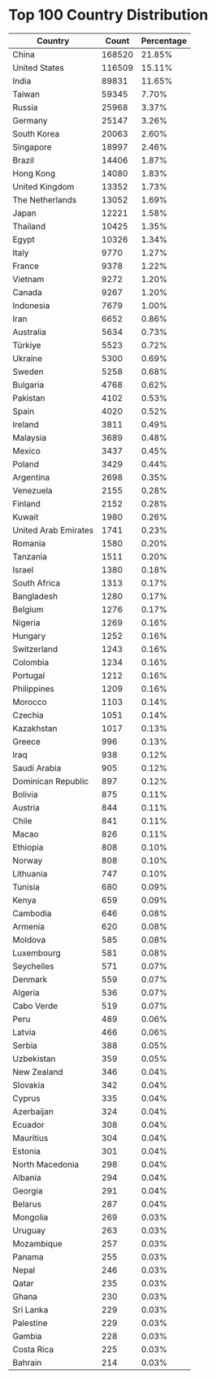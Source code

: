 # Top 100 Country Distribution
| Country | Count | Percentage |
|----|----|----|
| China | 168520 | 21.85% |
| United States | 116509 | 15.11% |
| India | 89831 | 11.65% |
| Taiwan | 59345 | 7.70% |
| Russia | 25968 | 3.37% |
| Germany | 25147 | 3.26% |
| South Korea | 20063 | 2.60% |
| Singapore | 18997 | 2.46% |
| Brazil | 14406 | 1.87% |
| Hong Kong | 14080 | 1.83% |
| United Kingdom | 13352 | 1.73% |
| The Netherlands | 13052 | 1.69% |
| Japan | 12221 | 1.58% |
| Thailand | 10425 | 1.35% |
| Egypt | 10326 | 1.34% |
| Italy | 9770 | 1.27% |
| France | 9378 | 1.22% |
| Vietnam | 9272 | 1.20% |
| Canada | 9267 | 1.20% |
| Indonesia | 7679 | 1.00% |
| Iran | 6652 | 0.86% |
| Australia | 5634 | 0.73% |
| Türkiye | 5523 | 0.72% |
| Ukraine | 5300 | 0.69% |
| Sweden | 5258 | 0.68% |
| Bulgaria | 4768 | 0.62% |
| Pakistan | 4102 | 0.53% |
| Spain | 4020 | 0.52% |
| Ireland | 3811 | 0.49% |
| Malaysia | 3689 | 0.48% |
| Mexico | 3437 | 0.45% |
| Poland | 3429 | 0.44% |
| Argentina | 2698 | 0.35% |
| Venezuela | 2155 | 0.28% |
| Finland | 2152 | 0.28% |
| Kuwait | 1980 | 0.26% |
| United Arab Emirates | 1741 | 0.23% |
| Romania | 1580 | 0.20% |
| Tanzania | 1511 | 0.20% |
| Israel | 1380 | 0.18% |
| South Africa | 1313 | 0.17% |
| Bangladesh | 1280 | 0.17% |
| Belgium | 1276 | 0.17% |
| Nigeria | 1269 | 0.16% |
| Hungary | 1252 | 0.16% |
| Switzerland | 1243 | 0.16% |
| Colombia | 1234 | 0.16% |
| Portugal | 1212 | 0.16% |
| Philippines | 1209 | 0.16% |
| Morocco | 1103 | 0.14% |
| Czechia | 1051 | 0.14% |
| Kazakhstan | 1017 | 0.13% |
| Greece | 996 | 0.13% |
| Iraq | 938 | 0.12% |
| Saudi Arabia | 905 | 0.12% |
| Dominican Republic | 897 | 0.12% |
| Bolivia | 875 | 0.11% |
| Austria | 844 | 0.11% |
| Chile | 841 | 0.11% |
| Macao | 826 | 0.11% |
| Ethiopia | 808 | 0.10% |
| Norway | 808 | 0.10% |
| Lithuania | 747 | 0.10% |
| Tunisia | 680 | 0.09% |
| Kenya | 659 | 0.09% |
| Cambodia | 646 | 0.08% |
| Armenia | 620 | 0.08% |
| Moldova | 585 | 0.08% |
| Luxembourg | 581 | 0.08% |
| Seychelles | 571 | 0.07% |
| Denmark | 559 | 0.07% |
| Algeria | 536 | 0.07% |
| Cabo Verde | 519 | 0.07% |
| Peru | 489 | 0.06% |
| Latvia | 466 | 0.06% |
| Serbia | 388 | 0.05% |
| Uzbekistan | 359 | 0.05% |
| New Zealand | 346 | 0.04% |
| Slovakia | 342 | 0.04% |
| Cyprus | 335 | 0.04% |
| Azerbaijan | 324 | 0.04% |
| Ecuador | 308 | 0.04% |
| Mauritius | 304 | 0.04% |
| Estonia | 301 | 0.04% |
| North Macedonia | 298 | 0.04% |
| Albania | 294 | 0.04% |
| Georgia | 291 | 0.04% |
| Belarus | 287 | 0.04% |
| Mongolia | 269 | 0.03% |
| Uruguay | 263 | 0.03% |
| Mozambique | 257 | 0.03% |
| Panama | 255 | 0.03% |
| Nepal | 246 | 0.03% |
| Qatar | 235 | 0.03% |
| Ghana | 230 | 0.03% |
| Sri Lanka | 229 | 0.03% |
| Palestine | 229 | 0.03% |
| Gambia | 228 | 0.03% |
| Costa Rica | 225 | 0.03% |
| Bahrain | 214 | 0.03% |
